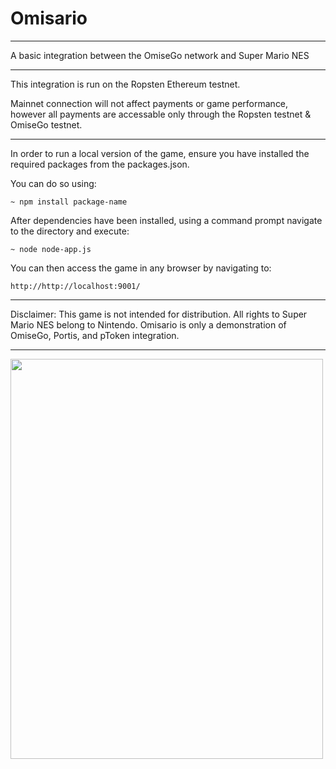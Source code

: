 # Omisario

-------------------------------------------------

 A basic integration between the OmiseGo network and Super Mario NES


-------------------------------------------------
This integration is run on the Ropsten Ethereum testnet.

Mainnet connection will not affect payments or game performance, however all payments are accessable only through the Ropsten testnet & OmiseGo testnet.

--------------------------------------------------

In order to run a local version of the game, ensure you have installed the required packages from the packages.json. 

You can do so using:

```
~ npm install package-name
```

After dependencies have been installed, using a command prompt navigate to the directory and execute: 

```
~ node node-app.js
``` 

You can then access the game in any browser by navigating to:

```
http://http://localhost:9001/
```
--------------------------------------------------

Disclaimer: This game is not intended for distribution. All rights to Super Mario NES belong to Nintendo. Omisario is only a demonstration of OmiseGo, Portis, and pToken integration.

--------------------------------------------------
<img src="https://nescience.io/wp-content/uploads/2020/05/OmisarioLogo.jpg" width="500" height="640">

